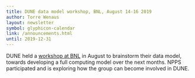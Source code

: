 ```yaml
---
title: DUNE data model workshop, BNL, August 14-16 2019
author: Torre Wenaus
layout: newsletter
symbol: glyphicon-calendar
link: /announcements.html
until: 2019-12-31
---
```


DUNE held a [workshop at BNL](https://indico.fnal.gov/event/21160/other-view?view=standard) in August to brainstorm their data model, towards developing a full computing model over the next months. NPPS participated and is exploring how the group can become involved in DUNE.
